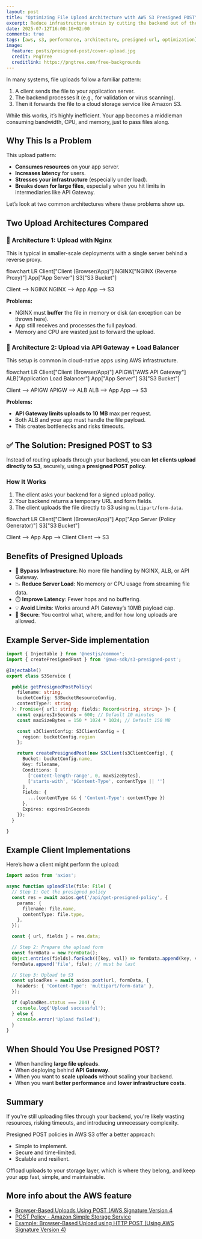 ```yaml
---
layout: post
title: "Optimizing File Upload Architecture with AWS S3 Presigned POST"
excerpt: Reduce infrastructure strain by cutting the backend out of the upload path.
date: 2025-07-12T16:00:10+02:00
comments: true
tags: [aws, s3, performance, architecture, presigned-url, optimization]
image:
  feature: posts/presigned-post/cover-upload.jpg
  credit: PngTree
  creditlink: https://pngtree.com/free-backgrounds
---
```


In many systems, file uploads follow a familiar pattern:

1. A client sends the file to your application server.
2. The backend processes it (e.g., for validation or virus scanning).
3. Then it forwards the file to a cloud storage service like Amazon S3.

While this works, it’s highly inefficient. Your app becomes a middleman consuming bandwidth, CPU, and memory, just to pass files along.

## Why This Is a Problem

This upload pattern:

- **Consumes resources** on your app server.
- **Increases latency** for users.
- **Stresses your infrastructure** (especially under load).
- **Breaks down for large files**, especially when you hit limits in intermediaries like API Gateway.

Let’s look at two common architectures where these problems show up.

## Two Upload Architectures Compared

### 🔸 Architecture 1: Upload with Nginx

This is typical in smaller-scale deployments with a single server behind a reverse proxy.

<div class="mermaid">
flowchart LR
  Client["Client (Browser/App)"]
  NGINX["NGINX (Reverse Proxy)"]
  App["App Server"]
  S3["S3 Bucket"]

  Client --> NGINX
  NGINX --> App
  App --> S3
</div>

**Problems:**

- NGINX must **buffer** the file in memory or disk (an exception can be thrown here).
- App still receives and processes the full payload.
- Memory and CPU are wasted just to forward the upload.

### 🔸 Architecture 2: Upload via API Gateway + Load Balancer

This setup is common in cloud-native apps using AWS infrastructure.

<div class="mermaid">
flowchart LR
  Client["Client (Browser/App)"]
  APIGW["AWS API Gateway"]
  ALB["Application Load Balancer"]
  App["App Server"]
  S3["S3 Bucket"]

  Client --> APIGW
  APIGW --> ALB
  ALB --> App
  App --> S3
</div>

**Problems:**

- **API Gateway limits uploads to 10 MB** max per request.
- Both ALB and your app must handle the file payload.
- This creates bottlenecks and risks timeouts.

## ✅ The Solution: Presigned POST to S3

Instead of routing uploads through your backend, you can **let clients upload directly to S3**, securely, using a **presigned POST policy**.

### How It Works

1. The client asks your backend for a signed upload policy.
2. Your backend returns a temporary URL and form fields.
3. The client uploads the file directly to S3 using `multipart/form-data`.

<div class="mermaid">
flowchart LR
  Client["Client (Browser/App)"]
  App["App Server (Policy Generator)"]
  S3["S3 Bucket"]

  Client --> App
  App --> Client
  Client --> S3
</div>

## Benefits of Presigned Uploads

- 🚀 **Bypass Infrastructure**: No more file handling by NGINX, ALB, or API Gateway.
- 📉 **Reduce Server Load**: No memory or CPU usage from streaming file data.
- ⏱️ **Improve Latency**: Fewer hops and no buffering.
- 💡 **Avoid Limits**: Works around API Gateway’s 10MB payload cap.
- 🔐 **Secure**: You control what, where, and for how long uploads are allowed.

## Example Server-Side implementation

```typescript
import { Injectable } from '@nestjs/common';
import { createPresignedPost } from '@aws-sdk/s3-presigned-post';

@Injectable()
export class S3Service {

  public getPresignedPostPolicy(
    filename: string,
    bucketConfig: S3BucketResourceConfig,
    contentType?: string
  ): Promise<{ url: string; fields: Record<string, string> }> {
    const expiresInSeconds = 600; // Default 10 minutes
    const maxSizeBytes = 150 * 1024 * 1024; // Default 150 MB

    const s3ClientConfig: S3ClientConfig = {
      region: bucketConfig.region
    };

    return createPresignedPost(new S3Client(s3ClientConfig), {
      Bucket: bucketConfig.name,
      Key: filename,
      Conditions: [
        ['content-length-range', 0, maxSizeBytes],
        ['starts-with', '$Content-Type', contentType || '']
      ],
      Fields: {
        ...(contentType && { 'Content-Type': contentType })
      },
      Expires: expiresInSeconds
    });
  }

}
```

## Example Client Implementations

Here’s how a client might perform the upload:

```typescript
import axios from 'axios';

async function uploadFile(file: File) {
  // Step 1: Get the presigned policy
  const res = await axios.get('/api/get-presigned-policy', {
    params: {
      filename: file.name,
      contentType: file.type,
    },
  });

  const { url, fields } = res.data;

  // Step 2: Prepare the upload form
  const formData = new FormData();
  Object.entries(fields).forEach(([key, val]) => formData.append(key, val as string));
  formData.append('file', file); // must be last

  // Step 3: Upload to S3
  const uploadRes = await axios.post(url, formData, {
    headers: { 'Content-Type': 'multipart/form-data' },
  });

  if (uploadRes.status === 204) {
    console.log('Upload successful');
  } else {
    console.error('Upload failed');
  }
}
```

## When Should You Use Presigned POST?

- When handling **large file uploads**.
- When deploying behind **API Gateway**.
- When you want to **scale uploads** without scaling your backend.
- When you want **better performance** and **lower infrastructure costs**.

## Summary

If you're still uploading files through your backend, you're likely wasting resources, risking timeouts, and introducing unnecessary complexity.

Presigned POST policies in AWS S3 offer a better approach:

- Simple to implement.
- Secure and time-limited.
- Scalable and resilient.

Offload uploads to your storage layer, which is where they belong, and keep your app fast, simple, and maintainable.

## More info about the AWS feature

- [Browser-Based Uploads Using POST (AWS Signature Version 4](https://docs.aws.amazon.com/AmazonS3/latest/API/sigv4-UsingHTTPPOST.html)
- [POST Policy - Amazon Simple Storage Service](https://docs.aws.amazon.com/AmazonS3/latest/API/sigv4-HTTPPOSTConstructPolicy.html)
- [Example: Browser-Based Upload using HTTP POST (Using AWS Signature Version 4)](https://docs.aws.amazon.com/AmazonS3/latest/API/sigv4-post-example.html)
